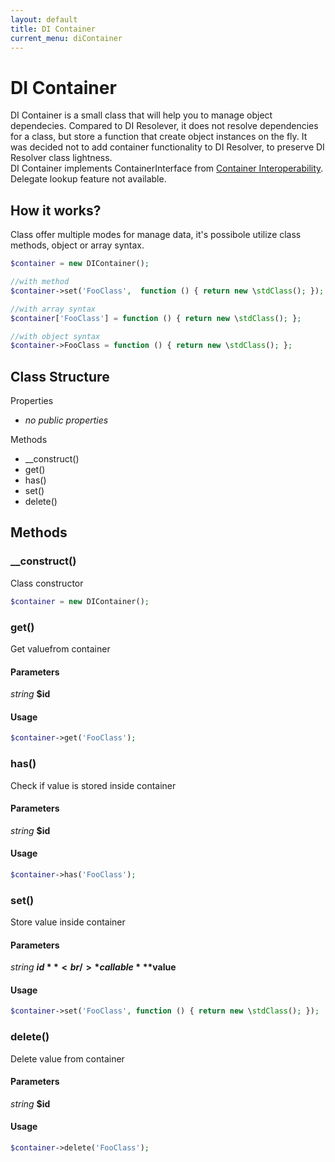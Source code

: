 ```yaml
---
layout: default
title: DI Container
current_menu: diContainer
---
```


# DI Container
DI Container is a small class that will help you to manage object dependecies. Compared to DI Resolever, it does not resolve dependencies for a class, 
but store a function that create object instances on the fly. It was decided not to add container functionality to DI Resolver, 
to preserve DI Resolver class lightness.<br />
DI Container implements ContainerInterface from [Container Interoperability](https://github.com/container-interop/container-interop). Delegate lookup feature not available.

## How it works?
Class offer multiple modes for manage data, it's possibole utilize class methods, object or array syntax.
```php
$container = new DIContainer();

//with method
$container->set('FooClass',  function () { return new \stdClass(); });

//with array syntax
$container['FooClass'] = function () { return new \stdClass(); };

//with object syntax
$container->FooClass = function () { return new \stdClass(); };
```

## Class Structure

Properties
- *no public properties*

Methods
- __construct()
- get()
- has()
- set()
- delete()

## Methods

### __construct()
Class constructor
```php
$container = new DIContainer();
```

### get()
Get valuefrom container

#### Parameters
*string* **$id**<br/>

#### Usage
```php
$container->get('FooClass');
```

### has()
Check if value is stored inside container

#### Parameters
*string* **$id**<br/>

#### Usage
```php
$container->has('FooClass');
```

### set()
Store value inside container

#### Parameters
*string* **$id**<br/>
*callable* **$value**<br/>

#### Usage
```php
$container->set('FooClass', function () { return new \stdClass(); });
```

### delete()
Delete value from container

#### Parameters
*string* **$id**<br/>

#### Usage
```php
$container->delete('FooClass');
```
